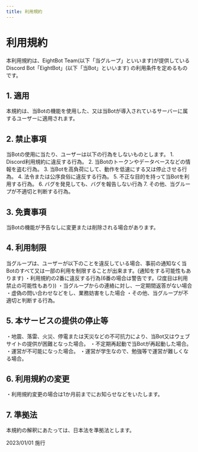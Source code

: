 ```yaml
---
title: 利用規約
---
```

# 利用規約
本利用規約は、EightBot Team(以下「当グループ」といいます)が提供しているDiscord Bot「EightBot」(以下「当Bot」といいます) の利用条件を定めるものです。
## 1. 適用
本規約は、当Botの機能を使用した、又は当Botが導入されているサーバーに属するユーザーに適用されます。
## 2. 禁止事項
当Botの使用に当たり、ユーザーは以下の行為をしないものとします。
    1. Discord利用規約に違反する行為。
    2. 当Botのトークンやデータベースなどの情報を盗む行為。
    3. 当Botを高負荷にして、動作を低速にする又は停止させる行為。
    4. 法令または公序良俗に違反する行為。
    5. 不正な目的を持って当Botを利用する行為。
    6. バグを発見しても、バグを報告しない行為
    7. その他、当グループが不適切と判断する行為。
## 3. 免責事項
当Botの機能が予告なしに変更または削除される場合があります。
## 4. 利用制限
当グループは、ユーザーが以下のことを違反している場合、事前の通知なく当Botのすべて又は一部の利用を制限することが出来ます。(通知をする可能性もあります)
    ・利用規約の2番に違反する行為(6番の場合は警告です。(2度目は利用禁止の可能性もあり))
    ・当グループからの連絡に対し、一定期間返答がない場合
    ・虚偽の問い合わせなどをし、業務妨害をした場合
    ・その他、当グループが不適切と判断する行為。
## 5. 本サービスの提供の停止等
・地震、落雷、火災、停電または天災などの不可抗力により、当Bot又はウェブサイトの提供が困難となった場合。
・不定期再起動で当Botが再起動した場合。 
・運営が不可能になった場合。
・運営が学生なので、勉強等で運営が難しくなる場合。
## 6. 利用規約の変更
・利用規約変更の場合は1か月前までにお知らせなどをいたします。
## 7. 準拠法
本規約の解釈にあたっては、日本法を準拠法とします。

2023/01/01 施行
